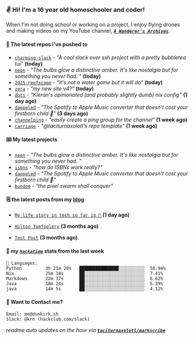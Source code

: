 ### ✌️ Hi! I'm a 16 year old homeschooler and coder!

When I'm not doing school or working on a project, I enjoy flying drones and making videos on my YouTube channel, [**_`A Wanderer's Archives`_**](https://youtube.com/@wanderer.archives).

#### 👷 The latest repos i've pushed to

- [`charming-slack`](https://github.com/taciturnaxolotl/charming-slack) - _"A cool slack over ssh project with a pretty bubbletea tui"_ **(today)**
- [`neon`](https://github.com/taciturnaxolotl/neon) - _"The bulbs glow a distinctive amber. It's like nostalgia but for something you never had. "_ **(today)**
- [`2025-reefscape`](https://github.com/df1317/2025-reefscape) - _"it's not a water game but it will do"_ **(today)**
- [`zera`](https://github.com/taciturnaxolotl/zera) - _"my new site v4?"_ **(today)**
- [`dots`](https://github.com/taciturnaxolotl/dots) - _"Kieran's opinionated (and probably slightly dumb) nix config"_ **(1 day ago)**
- [`dappeled`](https://github.com/taciturnaxolotl/dappeled) - _"The Spotify to Apple Music converter that doesn't cost your firstborn child 🍏"_ **(3 days ago)**
- [`channelping`](https://github.com/taciturnaxolotl/channelping) - _"easily create a ping group for the channel"_ **(1 week ago)**
- [`carriage`](https://github.com/taciturnaxolotl/carriage) - _"@taciturnaxolotl's repo template"_ **(1 week ago)**

#### ⌨️ My latest projects

- [`neon`](https://github.com/taciturnaxolotl/neon) - _"The bulbs glow a distinctive amber. It's like nostalgia but for something you never had. "_
- [`isbns`](https://github.com/taciturnaxolotl/isbns) - _"how do ISBNs work really?"_
- [`dappeled`](https://github.com/taciturnaxolotl/dappeled) - _"The Spotify to Apple Music converter that doesn't cost your firstborn child 🍏"_
- [`bundom`](https://github.com/taciturnaxolotl/bundom) - _"the pixel swarm shall conquer"_

#### 🗒️ the latest posts from my [blog](https://dunkirk.sh)

- [`My life story in tech so far ig 🤷`](https://dunkirk.sh/blog/my-life-story-with-tech/) **(1 day ago)**

- [`Hilton Tomfoolery`](https://dunkirk.sh/blog/hilton-tomfoolery/) **(3 months ago)**

- [`Test Post`](https://dunkirk.sh/blog/test-post/) **(3 months ago)**



#### 📡 my [_`hackatime`_](https://waka.hackclub.com) stats from the last week

```text
💾 Languages:
Python         3h 21m 20s   ███████████████░░░░░░░░░░  58.94%
Nix            25m 18s      ██░░░░░░░░░░░░░░░░░░░░░░░  7.41%
Markdown       22m 37s      ██░░░░░░░░░░░░░░░░░░░░░░░  6.62%
Java           18m 24s      ██░░░░░░░░░░░░░░░░░░░░░░░  5.39%
java           14m 5s       ██░░░░░░░░░░░░░░░░░░░░░░░  4.12%
```

#### 📮 Want to Contact me?

```text
Email: me@dunkirk.sh
Slack: @krn (hackclub.com/slack)
```

_readme auto updates on the hour via [**`taciturnaxolotl/markscribe`**](https://github.com/taciturnaxolotl/markscribe)_
